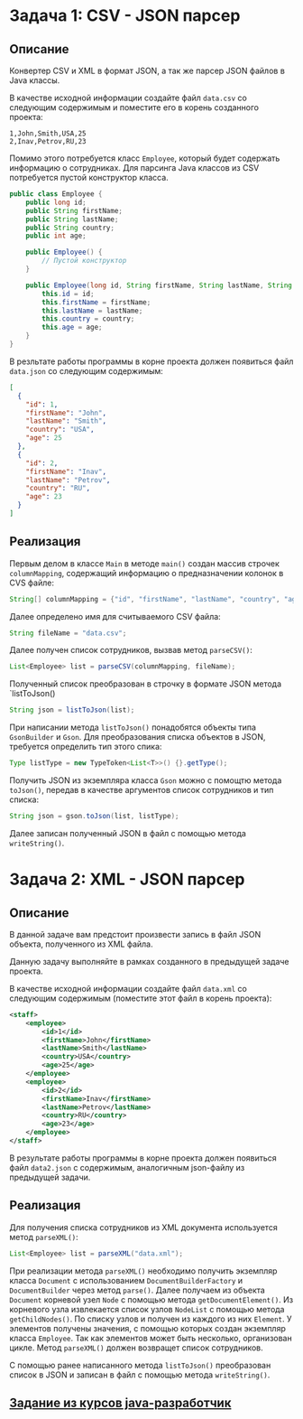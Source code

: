# Задача 1: CSV - JSON парсер

## Описание
Конвертер CSV и XML в формат JSON, а так же парсер JSON файлов в Java классы.

В качестве исходной информации создайте файл `data.csv` со следующим содержимым и поместите его в корень созданного проекта:
```csv
1,John,Smith,USA,25
2,Inav,Petrov,RU,23
```
Помимо этого потребуется класс `Employee`, который будет содержать информацию о сотрудниках. Для парсинга Java классов из CSV потребуется пустой конструктор класса.
```java
public class Employee {
    public long id;
    public String firstName;
    public String lastName;
    public String country;
    public int age;

    public Employee() {
        // Пустой конструктор
    }

    public Employee(long id, String firstName, String lastName, String country, int age) {
        this.id = id;
        this.firstName = firstName;
        this.lastName = lastName;
        this.country = country;
        this.age = age;
    }   
}
``` 
В резльтате работы программы в корне проекта должен появиться файл `data.json` со следующим содержимым:
```json
[
  {
    "id": 1,
    "firstName": "John",
    "lastName": "Smith",
    "country": "USA",
    "age": 25
  },
  {
    "id": 2,
    "firstName": "Inav",
    "lastName": "Petrov",
    "country": "RU",
    "age": 23
  }
]
```

## Реализация
Первым делом в классе `Main` в методе `main()` создан массив строчек `columnMapping`, содержащий информацию о предназначении колонок в CVS файле:
```java
String[] columnMapping = {"id", "firstName", "lastName", "country", "age"};
```
Далее определено имя для считываемого CSV файла:
```java
String fileName = "data.csv";
```
Далее получен список сотрудников, вызвав метод `parseCSV()`:
```java
List<Employee> list = parseCSV(columnMapping, fileName);
```

Полученный список преобразован в строчку в формате JSON  метода `listToJson()
```java
String json = listToJson(list);
```
При написании метода `listToJson()` понадобятся объекты типа `GsonBuilder` и `Gson`. Для преобразования списка объектов в JSON, требуется определить тип этого спика:
```java
Type listType = new TypeToken<List<T>>() {}.getType();
```
Получить JSON из экземпляра класса `Gson` можно с помощтю метода `toJson()`, передав в качестве аргументов список сотрудников и тип списка:
```java
String json = gson.toJson(list, listType);
```
Далее записан полученный JSON в файл с помощью метода `writeString()`.


# Задача 2: XML - JSON парсер

## Описание
В данной задаче вам предстоит произвести запись в файл JSON объекта, полученного из XML файла.

Данную задачу выполняйте в рамках созданного в предыдущей задаче проекта.

В качестве исходной информации создайте файл `data.xml` со следующим содержимым (поместите этот файл в корень проекта):
```xml
<staff>
    <employee>
        <id>1</id>
        <firstName>John</firstName>
        <lastName>Smith</lastName>
        <country>USA</country>
        <age>25</age>
    </employee>
    <employee>
        <id>2</id>
        <firstName>Inav</firstName>
        <lastName>Petrov</lastName>
        <country>RU</country>
        <age>23</age>
    </employee>
</staff>
```
В резyльтате работы программы в корне проекта должен появиться файл `data2.json` с содержимым, аналогичным json-файлу из предыдущей задачи.

## Реализация
Для получения списка сотрудников из XML документа используется метод `parseXML()`:
```java
List<Employee> list = parseXML("data.xml");
```
При реализации метода `parseXML()` необходимо получить экземпляр класса `Document` с использованием `DocumentBuilderFactory` и `DocumentBuilder` через метод `parse()`. Далее получаем из объекта `Document` корневой узел `Node` с помощью метода `getDocumentElement()`. Из корневого узла извлекается список узлов `NodeList` с помощью метода `getChildNodes()`. По списку узлов и получен из каждого из них `Element`. У элементов получены значения, с помощью которых создан экземпляр класса `Employee`. Так как элементов может быть несколько, организован цикле. Метод `parseXML()` должен возвращет список сотрудников. 

С помощью ранее написанного метода `listToJson()` преобразован список в JSON и записан в файл c помощью метода `writeString()`.



## [Задание из курсов java-разработчик](https://github.com/netology-code/jd-homeworks/blob/master/special_files/task1/README.md)
